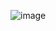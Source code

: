 ![image](https://github.com/Rahul-chaurasiya/Leetcode-Practice-Problem/assets/77222540/4e538321-f246-4ea2-a916-dca797fc5ba8)
